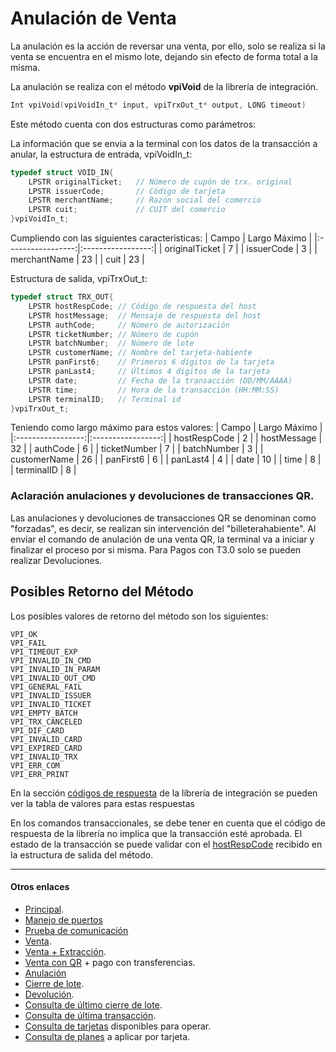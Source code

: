 # Anulación de Venta
La anulación es la acción de reversar una venta, por ello, solo se realiza si la venta se encuentra en el mismo lote, dejando sin efecto de forma total a la misma.

La anulación se realiza con el método **vpiVoid** de la librería de integración.

````c
Int vpiVoid(vpiVoidIn_t* input, vpiTrxOut_t* output, LONG timeout)
````
Este método cuenta con dos estructuras como parámetros:

La información que se envia a la terminal con los datos de la transacción a anular, la estructura de entrada, vpiVoidIn_t:

````c
typedef struct VOID_IN{  	
	LPSTR originalTicket;   // Número de cupón de trx. original  
	LPSTR issuerCode;       // Código de tarjeta
	LPSTR merchantName;     // Razón social del comercio
	LPSTR cuit;             // CUIT del comercio
}vpiVoidIn_t;
````
Cumpliendo con las siguientes caracteristicas:
|       Campo       |   Largo Máximo    |
|:-----------------:|:-----------------:|
|   originalTicket  |       7          	| 
|   issuerCode		|       3	        |
|   merchantName    |       23          |
|   cuit	        |       23          |

Estructura de salida, vpiTrxOut_t:
````c
typedef struct TRX_OUT{   	
	LPSTR hostRespCode; // Código de respuesta del host   
	LPSTR hostMessage;  // Mensaje de respuesta del host   
	LPSTR authCode;     // Número de autorización   
	LPSTR ticketNumber; // Número de cupón   
	LPSTR batchNumber;  // Número de lote   
	LPSTR customerName; // Nombre del tarjeta-habiente
  	LPSTR panFirst6;    // Primeros 6 digitos de la tarjeta
	LPSTR panLast4;     // Últimos 4 digitos de la tarjeta   
	LPSTR date;         // Fecha de la transacción (DD/MM/AAAA)  
	LPSTR time;         // Hora de la transacción (HH:MM:SS)
	LPSTR terminalID;   // Terminal id
}vpiTrxOut_t;
````
Teniendo como largo máximo para estos valores:
|       Campo       |   Largo Máximo    |
|:-----------------:|:-----------------:|
|   hostRespCode    |        2          |
|   hostMessage     |        32         |
|   authCode        |        6          |
|   ticketNumber    |        7          |
|   batchNumber     |        3          |
|   customerName    |        26         |
|   panFirst6       |        6          |
|   panLast4        |        4          |
|   date            |        10         |
|   time            |        8          |
|   terminalID      |        8          |

### Aclaración anulaciones y devoluciones de transacciones QR.  
Las anulaciones y devoluciones de transacciones QR se denominan como "forzadas", es decir, se realizan sin intervención del "billeterahabiente". Al enviar el comando de anulación de una venta QR, la terminal va a iniciar y finalizar el proceso por si misma.
Para Pagos con T3.0 solo se pueden realizar Devoluciones.

## Posibles Retorno del Método
Los posibles valores de retorno del método son los siguientes:
````
VPI_OK
VPI_FAIL
VPI_TIMEOUT_EXP
VPI_INVALID_IN_CMD
VPI_INVALID_IN_PARAM
VPI_INVALID_OUT_CMD
VPI_GENERAL_FAIL
VPI_INVALID_ISSUER
VPI_INVALID_TICKET
VPI_EMPTY_BATCH
VPI_TRX_CANCELED
VPI_DIF_CARD
VPI_INVALID_CARD
VPI_EXPIRED_CARD
VPI_INVALID_TRX 
VPI_ERR_COM
VPI_ERR_PRINT
````
En la sección [códigos de respuesta](../Libreria/codigosRespuesta.md) de la librería de integración se pueden ver la tabla de valores para estas respuestas

En los comandos transaccionales, se debe tener en cuenta que el código de respuesta de la librería no implica que la transacción esté aprobada. El estado de la transacción se puede validar con el [hostRespCode](../Libreria/codigosRespuestaHost.md) recibido en la estructura de salida del método. 

---
#### Otros enlaces
- [Principal](../README.md).
- [Manejo de puertos](./Puertos.md)
- [Prueba de comunicación](./ComTest.md)
- [Venta](./Venta.md).
- [Venta + Extracción](./Venta+Extracción.md).
- [Venta con QR](./VentaQR.md) + pago con transferencias.
- [Anulación](./Anulacion.md)
- [Cierre de lote](./cierreLote.md).
- [Devolución](./Devolucion.md).
- [Consulta de último cierre de lote](./consultaCierre.md).
- [Consulta de última transacción](./consultaUltTransaccion.md).
- [Consulta de tarjetas](./consultaTarjetas.md) disponibles para operar.
- [Consulta de planes](./consultaPlanes.md) a aplicar por tarjeta.